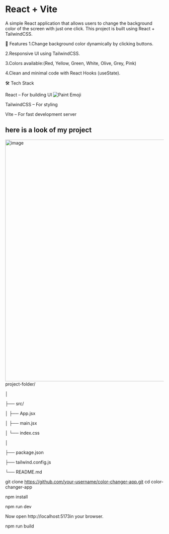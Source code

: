 # React + Vite
A simple React application that allows users to change the background color of the screen with just one click. This project is built using React + TailwindCSS.

🚀 Features
1.Change background color dynamically by clicking buttons.

2.Responsive UI using TailwindCSS.

3.Colors available:(Red, Yellow, Green, White, Olive, Grey, Pink)

4.Clean and minimal code with React Hooks (useState).

🛠️ Tech Stack

React – For building UI ![Paint Emoji](./paint-emoji.svg "Paint Palette")


TailwindCSS – For styling

Vite – For fast development server

## here is a look of my project

<img width="1366" height="768" alt="image" src="https://github.com/user-attachments/assets/af512949-d50f-444f-bffb-246b9270b5b8" />
project-folder/

│

├── src/

│   ├── App.jsx        

│   ├── main.jsx       

│   └── index.css      

│

├── package.json

├── tailwind.config.js

└── README.md


git clone https://github.com/your-username/color-changer-app.git
cd color-changer-app

npm install

npm run dev

Now open http://localhost:5173in your browser.

 npm run build



